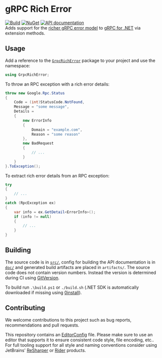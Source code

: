 # gRPC Rich Error

[![Build](https://github.com/nano-byte/grpc-rich-error/workflows/Build/badge.svg?branch=master)](https://github.com/nano-byte/grpc-rich-error/actions?query=workflow%3ABuild)
[![NuGet](https://img.shields.io/nuget/v/GrpcRichError.svg)](https://www.nuget.org/packages/GrpcRichError/)
[![API documentation](https://img.shields.io/badge/api-docs-orange.svg)](https://grpc-rich-error.nano-byte.net/)  
Adds support for the [richer gRPC error model](https://grpc.io/docs/guides/error/#richer-error-model) to [gRPC for .NET](https://github.com/grpc/grpc-dotnet) via extension methods.

## Usage

Add a reference to the [`GrpcRichError`](https://www.nuget.org/packages/GrpcRichError/) package to your project and use the namespace:

```csharp
using GrpcRichError;
```

To throw an RPC exception with a rich error details:

```csharp
throw new Google.Rpc.Status
{
    Code = (int)StatusCode.NotFound,
    Message = "some message",
    Details =
    {
        new ErrorInfo
        {
            Domain = "example.com",
            Reason = "some reason"
        },
        new BadRequest
        {
            // ...
        }
    }
}.ToException();
```

To extract rich error details from an RPC exception:

```csharp
try
{
    // ...
}
catch (RpcException ex)
{
    var info = ex.GetDetail<ErrorInfo>();
    if (info != null)
    {
        // ...
    }
}
```

## Building

The source code is in [`src/`](src/), config for building the API documentation is in [`doc/`](doc/) and generated build artifacts are placed in `artifacts/`. The source code does not contain version numbers. Instead the version is determined during CI using [GitVersion](https://gitversion.net/).

To build run `.\build.ps1` or `./build.sh` (.NET SDK is automatically downloaded if missing using [0install](https://0install.net/)).

## Contributing

We welcome contributions to this project such as bug reports, recommendations and pull requests.

This repository contains an [EditorConfig](http://editorconfig.org/) file. Please make sure to use an editor that supports it to ensure consistent code style, file encoding, etc.. For full tooling support for all style and naming conventions consider using JetBrains' [ReSharper](https://www.jetbrains.com/resharper/) or [Rider](https://www.jetbrains.com/rider/) products.
